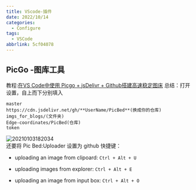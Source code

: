 ```yaml
---
title: VScode-插件
date: 2022/10/14
categories:
  - Configure
tags:
  - VSCode
abbrlink: 5cf04078
---
```



## PicGo -图库工具
教程:[在VS Code中使用 Picgo + jsDelivr + Github搭建高速稳定图床](https://blog.csdn.net/kan2016/article/details/107507809)
总结：打开设置，自上而下分别填入  
```
master  
https://cdn.jsdelivr.net/gh/**UserName/PicBed**(换成你的仓库)   
imgs_for_blogs/(文件夹)  
Edge-coordinates/PicBed(仓库)  
token  
```
![20210103182034](https://cdn.jsdelivr.net/gh/Edge-coordinates/PicBed/imgs_for_blogs/20210103182034.png)  
还要将 Pic Bed:Uploader 设置为 github
快捷键：
*   uploading an image from clipoard: `Ctrl + Alt + U`
    
*   uploading images from explorer: `Ctrl + Alt + E`
    
*   uploading an image from input box: `Ctrl + Alt + O`

